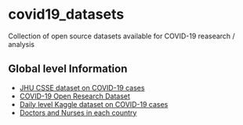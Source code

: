 # covid19_datasets

Collection of open source datasets available for COVID-19 reasearch / analysis

## Global level Information
* [JHU CSSE dataset on COVID-19 cases](https://github.com/CSSEGISandData/COVID-19)
* [COVID-19 Open Research Dataset](https://pages.semanticscholar.org/coronavirus-research)
* [Daily level Kaggle dataset on COVID-19 cases](https://www.kaggle.com/sudalairajkumar/novel-corona-virus-2019-dataset)
* [Doctors and Nurses in each country](https://www.kaggle.com/antgoldbloom/doctors-and-nurses-per-1000-people-by-country)
